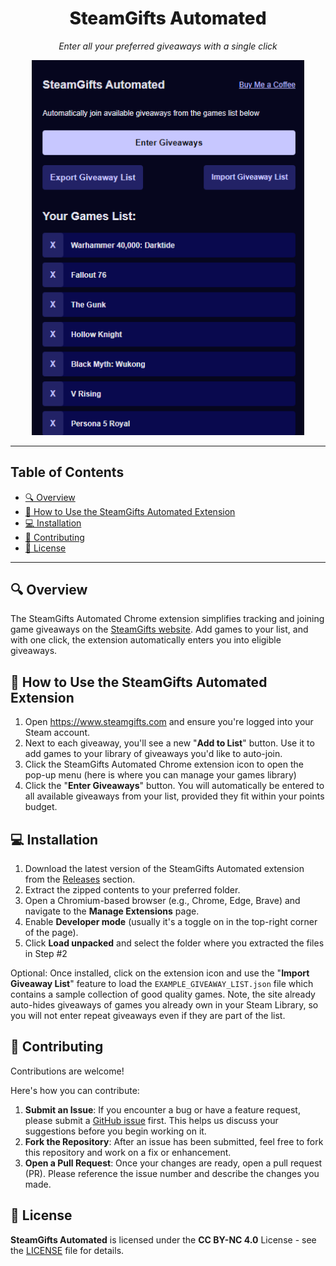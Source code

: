 <div align="center">
  <h1 style="font-weight: 800;">SteamGifts Automated</h1>
  <p style="font-style: italic">Enter all your preferred giveaways with a single click</p>
  <img alt="Screenshot of the SteamGifts Automated Interface" src="https://raw.githubusercontent.com/marinoffDev/SteamGifts-Automated/refs/heads/main/.github/SGA_screenshot.png" width="436">
</div>

---
## Table of Contents
- [🔍 Overview](#-overview)
- [🤔 How to Use the SteamGifts Automated Extension](#-how-to-use-the-steamgifts-automated-extension)
- [💻 Installation](#-installation)
- [🤝 Contributing](#-contributing)
- [📄 License](#-license)
---

## 🔍 Overview
The SteamGifts Automated Chrome extension simplifies tracking and joining game giveaways on the [SteamGifts website](https://www.steamgifts.com). Add games to your list, and with one click, the extension automatically enters you into eligible giveaways.

## 🤔 How to Use the SteamGifts Automated Extension
1. Open https://www.steamgifts.com and ensure you're logged into your Steam account.
2. Next to each giveaway, you'll see a new "**Add to List**" button. Use it to add games to your library of giveaways you'd like to auto-join.
3. Click the SteamGifts Automated Chrome extension icon to open the pop-up menu (here is where you can manage your games library)
4. Click the "**Enter Giveaways**" button. You will automatically be entered to all available giveaways from your list, provided they fit within your points budget.

## 💻 Installation
1. Download the latest version of the SteamGifts Automated extension from the [Releases](https://github.com/marinoffDev/SteamGifts-Automated/releases) section.
2. Extract the zipped contents to your preferred folder.
3. Open a Chromium-based browser (e.g., Chrome, Edge, Brave) and navigate to the **Manage Extensions** page.
4. Enable **Developer mode** (usually it's a toggle on in the top-right corner of the page).
5. Click **Load unpacked** and select the folder where you extracted the files in Step #2

Optional: Once installed, click on the extension icon and use the "**Import Giveaway List**" feature to load the `EXAMPLE_GIVEAWAY_LIST.json` file which contains a sample collection of good quality games. Note, the site already auto-hides giveaways of games you already own in your Steam Library, so you will not enter repeat giveaways even if they are part of the list.


## 🤝 Contributing
Contributions are welcome!

Here's how you can contribute:

1. **Submit an Issue**: If you encounter a bug or have a feature request, please submit a [GitHub issue](https://github.com/marinoffDev/SteamGifts-Automated/issues) first. This helps us discuss your suggestions before you begin working on it.
2. **Fork the Repository**: After an issue has been submitted, feel free to fork this repository and work on a fix or enhancement.
3. **Open a Pull Request**: Once your changes are ready, open a pull request (PR). Please reference the issue number and describe the changes you made.

## 📄 License
**SteamGifts Automated** is licensed under the **CC BY-NC 4.0** License - see the [LICENSE](https://github.com/marinoffDev/SteamGifts-Automated/blob/main/LICENSE) file for details.